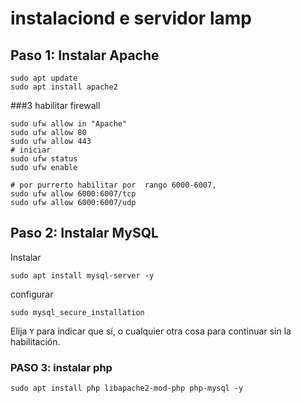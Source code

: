 # instalaciond e servidor lamp

## Paso 1: Instalar Apache

```shell
sudo apt update
sudo apt install apache2
```

###3 habilitar firewall

```shell
sudo ufw allow in "Apache"
sudo ufw allow 80
sudo ufw allow 443
# iniciar
sudo ufw status
sudo ufw enable

# por purrerto habilitar por  rango 6000-6007, 
sudo ufw allow 6000:6007/tcp
sudo ufw allow 6000:6007/udp

```
## Paso 2: Instalar MySQL


Instalar
```shell
sudo apt install mysql-server -y
```

configurar
```shell
sudo mysql_secure_installation
```
Elija `Y` para indicar que sí, o cualquier otra cosa para continuar sin la habilitación.


### PASO 3: instalar php
```shell
sudo apt install php libapache2-mod-php php-mysql -y
```
